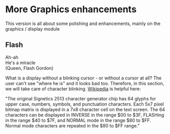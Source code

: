 # More Graphics enhancements
This version is all about some polishing and enhancements, mainly on the graphics / display module

## Flash
Ah-ah<br/>
He's a miracle<br/>
(Queen, Flash Gordon)<br/>

What is a display without a blinking cursor - or without a cursor at all? The user can't see "where he is" and it looks bad too. Therefore, in this section, we will take care of character blinking. [Wikipedia](https://en.wikipedia.org/wiki/Apple_II_character_set) is helpful here:

"The original Signetics 2513 character generator chip has 64 glyphs for upper case, numbers, symbols, and punctuation characters. Each 5x7 pixel bitmap matrix is displayed in a 7x8 character cell on the text screen. The 64 characters can be displayed in INVERSE in the range $00 to $3F, FLASHing in the range $40 to $7F, and NORMAL mode in the range $80 to $FF. Normal mode characters are repeated in the $80 to $FF range."

